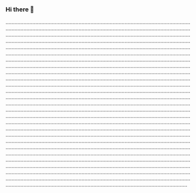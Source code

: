 ### Hi there 👋

..................................................................................................................................................................................................................................................................................................................................................................................................................................................................................................................................................................................................................................................................................................................................................................................................................................................................................................................................................................................................................................................................................................................................................................................................................................................................................................................................................................................................................................................................................................................................................................................................................................................................................................................................................................................................................................................................................................................................................................................................................................................................................................................................................................................................................................................................................................................................................................................................................................................................................................................................................................................................................................................................................................................................................................................................................................................................................................................................................................................................................................................................................................................................................................................................................................................................................................................................................................................................................................................................................